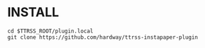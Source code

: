 # INSTALL

```
cd $TTRSS_ROOT/plugin.local
git clone https://github.com/hardway/ttrss-instapaper-plugin
```
